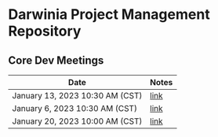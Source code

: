 # Darwinia Project Management Repository

## Core Dev Meetings

| Date                                | Notes                                                                                                           |
| ----------------------------------- | --------------------------------------------------------------------------------------------------------------- |
| January 13, 2023 10:30 AM (CST)     | [link](https://github.com/darwinia-network/pm/blob/main/notion-backup/Darwinia%20Dev%20Call%20Notes%205e94e37d12414534843fc38080c51bc9/2023-01-13%20Darwinia%20Dev%20Call%209698a009fbc04548a7178a5bbfd2a6e0.md) |
| January 6, 2023 10:30 AM (CST)      | [link](https://github.com/darwinia-network/pm/blob/main/notion-backup/Darwinia%20Dev%20Call%20Notes%205e94e37d12414534843fc38080c51bc9/2023-01-13%20Darwinia%20Dev%20Call%209698a009fbc04548a7178a5bbfd2a6e0.md) |
| January 20, 2023 10:00 AM (CST)     | [link](https://github.com/darwinia-network/pm/blob/main/notion-backup/Darwinia%20Dev%20Call%20Notes%205e94e37d12414534843fc38080c51bc9/2023-01-20%20Darwinia%20Dev%20Call%2000d2b689ef7c4f70ad295a01cb928ac8.md) |
